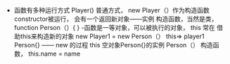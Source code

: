 - 函数有多种运行方式
  Player() 普通方式，
  new Player（）作为构造函数constructor被运行，
  会有一个返回新对象——实例
  构造函数，当然是类，
  function Person（）{ }
  -函数是一等对象，可以被执行的对象，
   this 常在 借助this来构造新的对象
   new Player1 = new Person（）
   this=> player1   Person{}
—— new 的过程
   this 空对象Person{}的实例
   Person（） 构造函数，
   this.name = name